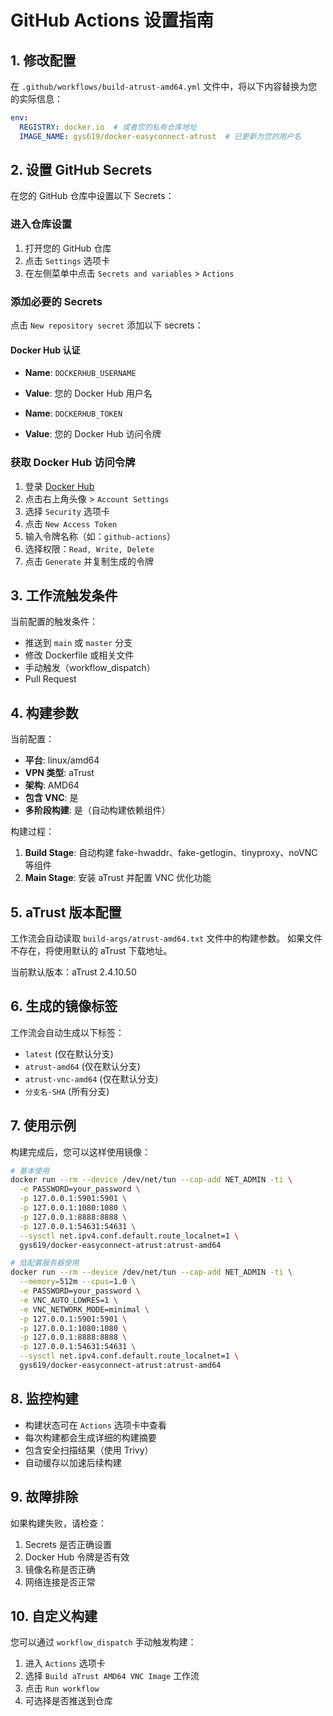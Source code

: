 # GitHub Actions 设置指南

## 1. 修改配置

在 `.github/workflows/build-atrust-amd64.yml` 文件中，将以下内容替换为您的实际信息：

```yaml
env:
  REGISTRY: docker.io  # 或者您的私有仓库地址
  IMAGE_NAME: gys619/docker-easyconnect-atrust  # 已更新为您的用户名
```

## 2. 设置 GitHub Secrets

在您的 GitHub 仓库中设置以下 Secrets：

### 进入仓库设置
1. 打开您的 GitHub 仓库
2. 点击 `Settings` 选项卡
3. 在左侧菜单中点击 `Secrets and variables` > `Actions`

### 添加必要的 Secrets
点击 `New repository secret` 添加以下 secrets：

#### Docker Hub 认证
- **Name**: `DOCKERHUB_USERNAME`
- **Value**: 您的 Docker Hub 用户名

- **Name**: `DOCKERHUB_TOKEN`
- **Value**: 您的 Docker Hub 访问令牌

### 获取 Docker Hub 访问令牌
1. 登录 [Docker Hub](https://hub.docker.com/)
2. 点击右上角头像 > `Account Settings`
3. 选择 `Security` 选项卡
4. 点击 `New Access Token`
5. 输入令牌名称（如：`github-actions`）
6. 选择权限：`Read, Write, Delete`
7. 点击 `Generate` 并复制生成的令牌

## 3. 工作流触发条件

当前配置的触发条件：
- 推送到 `main` 或 `master` 分支
- 修改 Dockerfile 或相关文件
- 手动触发（workflow_dispatch）
- Pull Request

## 4. 构建参数

当前配置：
- **平台**: linux/amd64
- **VPN 类型**: aTrust
- **架构**: AMD64
- **包含 VNC**: 是
- **多阶段构建**: 是（自动构建依赖组件）

构建过程：
1. **Build Stage**: 自动构建 fake-hwaddr、fake-getlogin、tinyproxy、noVNC 等组件
2. **Main Stage**: 安装 aTrust 并配置 VNC 优化功能

## 5. aTrust 版本配置

工作流会自动读取 `build-args/atrust-amd64.txt` 文件中的构建参数。
如果文件不存在，将使用默认的 aTrust 下载地址。

当前默认版本：aTrust 2.4.10.50

## 6. 生成的镜像标签

工作流会自动生成以下标签：
- `latest` (仅在默认分支)
- `atrust-amd64` (仅在默认分支)
- `atrust-vnc-amd64` (仅在默认分支)
- `分支名-SHA` (所有分支)

## 7. 使用示例

构建完成后，您可以这样使用镜像：

```bash
# 基本使用
docker run --rm --device /dev/net/tun --cap-add NET_ADMIN -ti \
  -e PASSWORD=your_password \
  -p 127.0.0.1:5901:5901 \
  -p 127.0.0.1:1080:1080 \
  -p 127.0.0.1:8888:8888 \
  -p 127.0.0.1:54631:54631 \
  --sysctl net.ipv4.conf.default.route_localnet=1 \
  gys619/docker-easyconnect-atrust:atrust-amd64

# 低配置服务器使用
docker run --rm --device /dev/net/tun --cap-add NET_ADMIN -ti \
  --memory=512m --cpus=1.0 \
  -e PASSWORD=your_password \
  -e VNC_AUTO_LOWRES=1 \
  -e VNC_NETWORK_MODE=minimal \
  -p 127.0.0.1:5901:5901 \
  -p 127.0.0.1:1080:1080 \
  -p 127.0.0.1:8888:8888 \
  -p 127.0.0.1:54631:54631 \
  --sysctl net.ipv4.conf.default.route_localnet=1 \
  gys619/docker-easyconnect-atrust:atrust-amd64
```

## 8. 监控构建

- 构建状态可在 `Actions` 选项卡中查看
- 每次构建都会生成详细的构建摘要
- 包含安全扫描结果（使用 Trivy）
- 自动缓存以加速后续构建

## 9. 故障排除

如果构建失败，请检查：
1. Secrets 是否正确设置
2. Docker Hub 令牌是否有效
3. 镜像名称是否正确
4. 网络连接是否正常

## 10. 自定义构建

您可以通过 `workflow_dispatch` 手动触发构建：
1. 进入 `Actions` 选项卡
2. 选择 `Build aTrust AMD64 VNC Image` 工作流
3. 点击 `Run workflow`
4. 可选择是否推送到仓库

